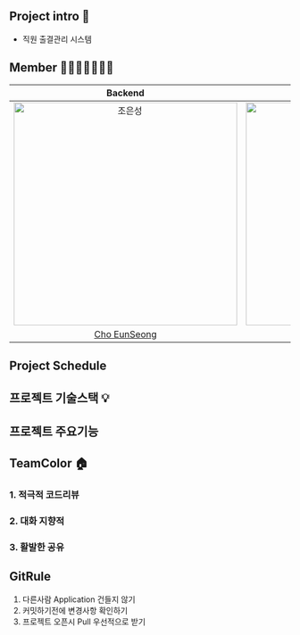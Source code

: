 ## Project intro 📝
  - 직원 출결관리 시스템

## Member 👨‍👨‍👧‍👧👩‍👦‍👦
|                                         Backend                                          |                                         Backend                                          |                                         Backend                                          |                                         Backend                                         |                                       Backend                                        | 
| :--------------------------------------------------------------------------------------: | :--------------------------------------------------------------------------------------: | :--------------------------------------------------------------------------------------: | :-------------------------------------------------------------------------------------: | :-----------------------------------------------------------------------------------: |
| <img src="https://avatars.githubusercontent.com/u/152046800?v=4" width=400px alt="조은성"/> | <img src="https://avatars.githubusercontent.com/u/134928447?v=4" width=400px alt="윤수빈"/> | <img src="https://avatars.githubusercontent.com/u/90615404?v=4" width=400px alt="임찬울"/> | <img src="https://avatars.githubusercontent.com/u/157683508?v=4" width=400px alt="고영상"> | <img src="https://avatars.githubusercontent.com/u/159097835?v=4" width=400px alt="박진현"> |
|                       [Cho EunSeong](https://github.com/eunseongjo)                        |                            [Yoon Soobin](https://github.com/nunu1101)                            |                            [Lim ChanWool](https://github.com/cwul94)                            |                          [Go YoungSang](https://github.com/moass2024)                           |                         [Park JinHyun](https://github.com/0COK0)                         |

## Project Schedule

## 프로젝트 기술스택 💡


## 프로젝트 주요기능






## TeamColor 🏠

### 1. 적극적 코드리뷰
### 2. 대화 지향적
### 3. 활발한 공유

## GitRule
1. 다른사람 Application 건들지 않기
2. 커밋하기전에 변경사항 확인하기
3. 프로젝트 오픈시 Pull 우선적으로 받기





